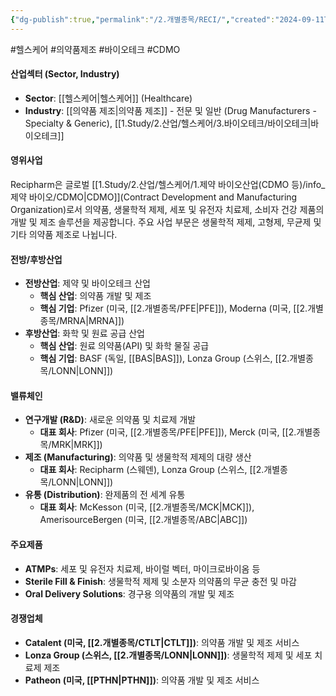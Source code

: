 ```yaml
---
{"dg-publish":true,"permalink":"/2.개별종목/RECI/","created":"2024-09-11T10:53:09.906+09:00","updated":"2025-06-03T20:06:00.909+09:00"}
---
```


#헬스케어 #의약품제조 #바이오테크 #CDMO

#### 산업섹터 (Sector, Industry)

- **Sector**: [[헬스케어\|헬스케어]] (Healthcare)
- **Industry**: [[의약품 제조\|의약품 제조]] - 전문 및 일반 (Drug Manufacturers - Specialty & Generic), [[1.Study/2.산업/헬스케어/3.바이오테크/바이오테크\|바이오테크]]

#### 영위사업

Recipharm은 글로벌 [[1.Study/2.산업/헬스케어/1.제약 바이오산업(CDMO 등)/info_제약 바이오/CDMO\|CDMO]](Contract Development and Manufacturing Organization)로서 의약품, 생물학적 제제, 세포 및 유전자 치료제, 소비자 건강 제품의 개발 및 제조 솔루션을 제공합니다. 주요 사업 부문은 생물학적 제제, 고형제, 무균제 및 기타 의약품 제조로 나뉩니다.

#### 전방/후방산업

- **전방산업**: 제약 및 바이오테크 산업
    - **핵심 산업**: 의약품 개발 및 제조
    - **핵심 기업**: Pfizer (미국, [[2.개별종목/PFE\|PFE]]), Moderna (미국, [[2.개별종목/MRNA\|MRNA]])
- **후방산업**: 화학 및 원료 공급 산업
    - **핵심 산업**: 원료 의약품(API) 및 화학 물질 공급
    - **핵심 기업**: BASF (독일, [[BAS\|BAS]]), Lonza Group (스위스, [[2.개별종목/LONN\|LONN]])

#### 밸류체인

- **연구개발 (R&D)**: 새로운 의약품 및 치료제 개발
    - **대표 회사**: Pfizer (미국, [[2.개별종목/PFE\|PFE]]), Merck (미국, [[2.개별종목/MRK\|MRK]])
- **제조 (Manufacturing)**: 의약품 및 생물학적 제제의 대량 생산
    - **대표 회사**: Recipharm (스웨덴), Lonza Group (스위스, [[2.개별종목/LONN\|LONN]])
- **유통 (Distribution)**: 완제품의 전 세계 유통
    - **대표 회사**: McKesson (미국, [[2.개별종목/MCK\|MCK]]), AmerisourceBergen (미국, [[2.개별종목/ABC\|ABC]])

#### 주요제품

- **ATMPs**: 세포 및 유전자 치료제, 바이럴 벡터, 마이크로바이옴 등
- **Sterile Fill & Finish**: 생물학적 제제 및 소분자 의약품의 무균 충전 및 마감
- **Oral Delivery Solutions**: 경구용 의약품의 개발 및 제조
#### 경쟁업체

- **Catalent (미국, [[2.개별종목/CTLT\|CTLT]])**: 의약품 개발 및 제조 서비스
- **Lonza Group (스위스, [[2.개별종목/LONN\|LONN]])**: 생물학적 제제 및 세포 치료제 제조
- **Patheon (미국, [[PTHN\|PTHN]])**: 의약품 개발 및 제조 서비스